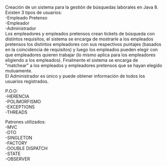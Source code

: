 Creación de un sistema para la gestión de búsquedas laborales en Java 8.  
Existen 3 tipos de usuarios:  
-Empleado Pretenso  
-Empleador  
-Administrador  
    Los empleadores y empleados pretensos crean tickets de búsqueda con distintos requisitos, el sistema se encarga de mostrarle a los empleados pretensos los distintos empleadores con sus respectivos puntajes (basados en la coincidencia de requisitos) y luego los empleados pueden elegir con que empleadores quieren trabajar (lo mismo aplica para los empleadores eligiendo a los empleados). Finalmente el sistema se encarga de "matchear" a los empleados y empleadores pretensos que se hayan elegido mutuamente.  
  El Administrador es único y puede obtener información de todos los usuarios registrados.

P.O.O:  
-HERENCIA  
-POLIMORFISMO  
-EXCEPTIONS  
-THREADS

Patrones utilizados:  
-MVC  
-DTO  
-SINGLETON  
-FACTORY  
-DOUBLE DISPATCH  
-STATE  
-OBSERVER



